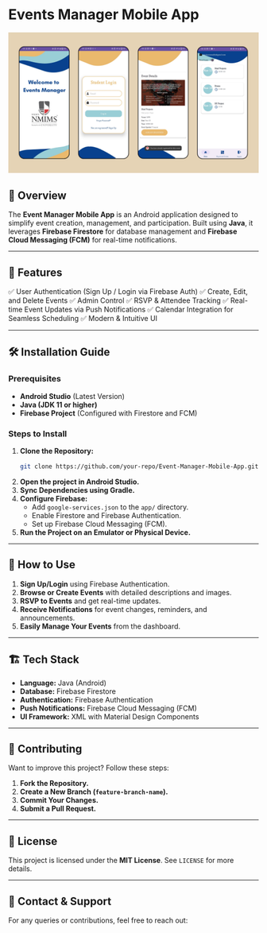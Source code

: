 # Events Manager Mobile App
![Reference](reference-em.png)
## 📌 Overview
The **Event Manager Mobile App** is an Android application designed to simplify event creation, management, and participation. Built using **Java**, it leverages **Firebase Firestore** for database management and **Firebase Cloud Messaging (FCM)** for real-time notifications.

---

## 🚀 Features
✅ User Authentication (Sign Up / Login via Firebase Auth)
✅ Create, Edit, and Delete Events
✅ Admin Control
✅ RSVP & Attendee Tracking
✅ Real-time Event Updates via Push Notifications
✅ Calendar Integration for Seamless Scheduling
✅ Modern & Intuitive UI

---

## 🛠️ Installation Guide
### Prerequisites
- **Android Studio** (Latest Version)
- **Java (JDK 11 or higher)**
- **Firebase Project** (Configured with Firestore and FCM)

### Steps to Install
1. **Clone the Repository:**
   ```bash
   git clone https://github.com/your-repo/Event-Manager-Mobile-App.git
   ```
2. **Open the project in Android Studio.**
3. **Sync Dependencies using Gradle.**
4. **Configure Firebase:**
   - Add `google-services.json` to the `app/` directory.
   - Enable Firestore and Firebase Authentication.
   - Set up Firebase Cloud Messaging (FCM).
5. **Run the Project on an Emulator or Physical Device.**

---

## 📲 How to Use
1. **Sign Up/Login** using Firebase Authentication.
2. **Browse or Create Events** with detailed descriptions and images.
3. **RSVP to Events** and get real-time updates.
4. **Receive Notifications** for event changes, reminders, and announcements.
5. **Easily Manage Your Events** from the dashboard.

---

## 🏗️ Tech Stack
- **Language:** Java (Android)
- **Database:** Firebase Firestore
- **Authentication:** Firebase Authentication
- **Push Notifications:** Firebase Cloud Messaging (FCM)
- **UI Framework:** XML with Material Design Components

---

## 🤝 Contributing
Want to improve this project? Follow these steps:
1. **Fork the Repository.**
2. **Create a New Branch (`feature-branch-name`).**
3. **Commit Your Changes.**
4. **Submit a Pull Request.**

---

## 📜 License
This project is licensed under the **MIT License**. See `LICENSE` for more details.

---

## 📧 Contact & Support
For any queries or contributions, feel free to reach out:
